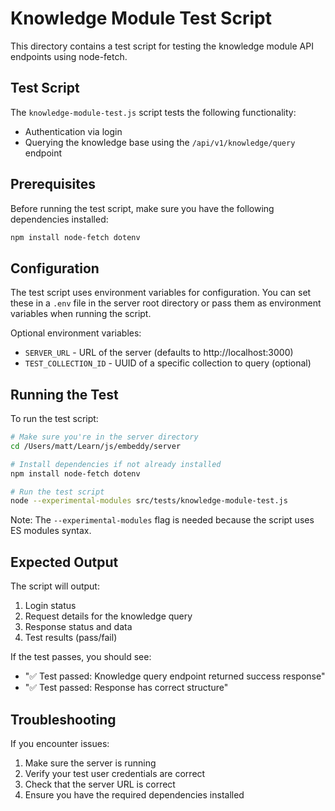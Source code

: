 # Knowledge Module Test Script

This directory contains a test script for testing the knowledge module API endpoints using node-fetch.

## Test Script

The `knowledge-module-test.js` script tests the following functionality:
- Authentication via login
- Querying the knowledge base using the `/api/v1/knowledge/query` endpoint

## Prerequisites

Before running the test script, make sure you have the following dependencies installed:

```bash
npm install node-fetch dotenv
```

## Configuration

The test script uses environment variables for configuration. You can set these in a `.env` file in the server root directory or pass them as environment variables when running the script.

Optional environment variables:
- `SERVER_URL` - URL of the server (defaults to http://localhost:3000)
- `TEST_COLLECTION_ID` - UUID of a specific collection to query (optional)

## Running the Test

To run the test script:

```bash
# Make sure you're in the server directory
cd /Users/matt/Learn/js/embeddy/server

# Install dependencies if not already installed
npm install node-fetch dotenv

# Run the test script
node --experimental-modules src/tests/knowledge-module-test.js
```

Note: The `--experimental-modules` flag is needed because the script uses ES modules syntax.

## Expected Output

The script will output:
1. Login status
2. Request details for the knowledge query
3. Response status and data
4. Test results (pass/fail)

If the test passes, you should see:
- "✅ Test passed: Knowledge query endpoint returned success response"
- "✅ Test passed: Response has correct structure"

## Troubleshooting

If you encounter issues:

1. Make sure the server is running
2. Verify your test user credentials are correct
3. Check that the server URL is correct
4. Ensure you have the required dependencies installed
